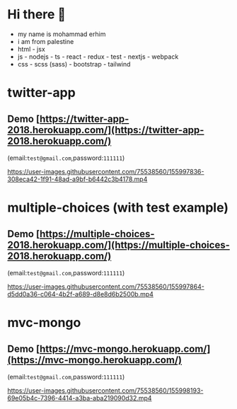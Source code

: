# Hi there 👋
 
- my name is mohammad erhim 
- i am from palestine 
- html - jsx
- js - nodejs - ts - react - redux - test - nextjs - webpack
- css - scss (sass) - bootstrap - tailwind 

# twitter-app
## Demo [https://twitter-app-2018.herokuapp.com/](https://twitter-app-2018.herokuapp.com/)
(email:`test@gmail.com`,password:`111111`)

https://user-images.githubusercontent.com/75538560/155997836-308eca42-1f91-48ad-a9bf-b6442c3b4178.mp4

# multiple-choices (with test example)

## Demo [https://multiple-choices-2018.herokuapp.com/](https://multiple-choices-2018.herokuapp.com/)
(email:`test@gmail.com`,password:`111111`)

 

https://user-images.githubusercontent.com/75538560/155997864-d5dd0a36-c064-4b2f-a689-d8e8d6b2500b.mp4

# mvc-mongo
## Demo [https://mvc-mongo.herokuapp.com/](https://mvc-mongo.herokuapp.com/)
(email:`test@gmail.com`,password:`111111`)

https://user-images.githubusercontent.com/75538560/155998193-69e05b4c-7396-4414-a3ba-aba219090d32.mp4


